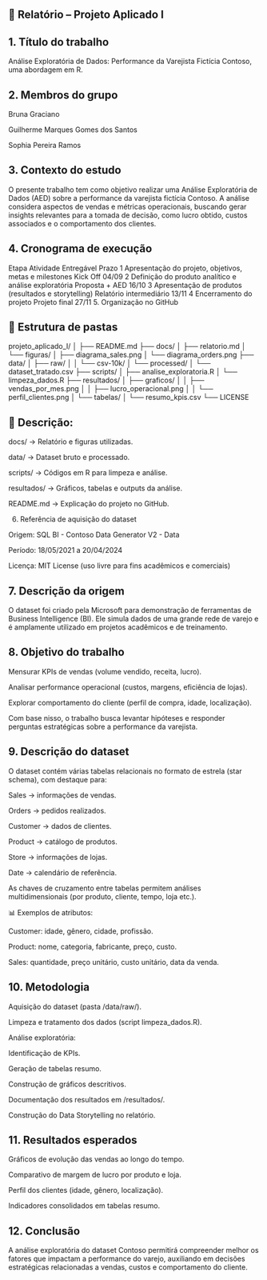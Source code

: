 ## 📘 Relatório – Projeto Aplicado I
## 1. Título do trabalho

Análise Exploratória de Dados: Performance da Varejista Fictícia Contoso, uma abordagem em R.

## 2. Membros do grupo

Bruna Graciano

Guilherme Marques Gomes dos Santos

Sophia Pereira Ramos

## 3. Contexto do estudo

O presente trabalho tem como objetivo realizar uma Análise Exploratória de Dados (AED) sobre a performance da varejista fictícia Contoso.
A análise considera aspectos de vendas e métricas operacionais, buscando gerar insights relevantes para a tomada de decisão, como lucro obtido, custos associados e o comportamento dos clientes.

## 4. Cronograma de execução
Etapa	Atividade	Entregável	Prazo
1	Apresentação do projeto, objetivos, metas e milestones	Kick Off	04/09
2	Definição do produto analítico e análise exploratória	Proposta + AED	16/10
3	Apresentação de produtos (resultados e storytelling)	Relatório intermediário	13/11
4	Encerramento do projeto	Projeto final	27/11
5. Organização no GitHub

## 📂 Estrutura de pastas

projeto_aplicado_I/
│
├── README.md
├── docs/
│   ├── relatorio.md
│   └── figuras/
│       ├── diagrama_sales.png
│       └── diagrama_orders.png
├── data/
│   ├── raw/
│   │   └── csv-10k/
│   └── processed/
│       └── dataset_tratado.csv
├── scripts/
│   ├── analise_exploratoria.R
│   └── limpeza_dados.R
├── resultados/
│   ├── graficos/
│   │   ├── vendas_por_mes.png
│   │   ├── lucro_operacional.png
│   │   └── perfil_clientes.png
│   └── tabelas/
│       └── resumo_kpis.csv
└── LICENSE


## 📌 Descrição:

docs/ → Relatório e figuras utilizadas.

data/ → Dataset bruto e processado.

scripts/ → Códigos em R para limpeza e análise.

resultados/ → Gráficos, tabelas e outputs da análise.

README.md → Explicação do projeto no GitHub.

6. Referência de aquisição do dataset

Origem: SQL BI - Contoso Data Generator V2 - Data

Período: 18/05/2021 a 20/04/2024

Licença: MIT License (uso livre para fins acadêmicos e comerciais)

## 7. Descrição da origem

O dataset foi criado pela Microsoft para demonstração de ferramentas de Business Intelligence (BI).
Ele simula dados de uma grande rede de varejo e é amplamente utilizado em projetos acadêmicos e de treinamento.

## 8. Objetivo do trabalho

Mensurar KPIs de vendas (volume vendido, receita, lucro).

Analisar performance operacional (custos, margens, eficiência de lojas).

Explorar comportamento do cliente (perfil de compra, idade, localização).

Com base nisso, o trabalho busca levantar hipóteses e responder perguntas estratégicas sobre a performance da varejista.

## 9. Descrição do dataset

O dataset contém várias tabelas relacionais no formato de estrela (star schema), com destaque para:

Sales → informações de vendas.

Orders → pedidos realizados.

Customer → dados de clientes.

Product → catálogo de produtos.

Store → informações de lojas.

Date → calendário de referência.

As chaves de cruzamento entre tabelas permitem análises multidimensionais (por produto, cliente, tempo, loja etc.).

📊 Exemplos de atributos:

Customer: idade, gênero, cidade, profissão.

Product: nome, categoria, fabricante, preço, custo.

Sales: quantidade, preço unitário, custo unitário, data da venda.

## 10. Metodologia

Aquisição do dataset (pasta /data/raw/).

Limpeza e tratamento dos dados (script limpeza_dados.R).

Análise exploratória:

Identificação de KPIs.

Geração de tabelas resumo.

Construção de gráficos descritivos.

Documentação dos resultados em /resultados/.

Construção do Data Storytelling no relatório.

## 11. Resultados esperados

Gráficos de evolução das vendas ao longo do tempo.

Comparativo de margem de lucro por produto e loja.

Perfil dos clientes (idade, gênero, localização).

Indicadores consolidados em tabelas resumo.

## 12. Conclusão

A análise exploratória do dataset Contoso permitirá compreender melhor os fatores que impactam a performance do varejo, auxiliando em decisões estratégicas relacionadas a vendas, custos e comportamento do cliente.
